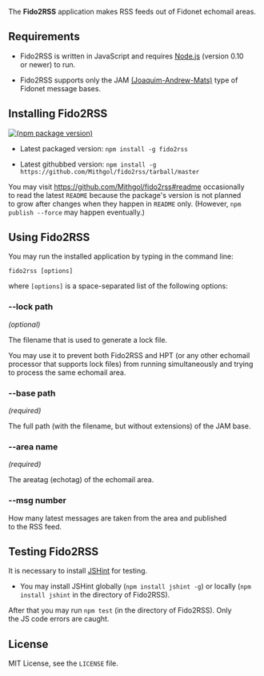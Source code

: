 The **Fido2RSS** application makes RSS feeds out of Fidonet echomail areas.

## Requirements

* Fido2RSS is written in JavaScript and requires [Node.js](http://nodejs.org/) (version 0.10 or newer) to run.

* Fido2RSS supports only the JAM [(Joaquim-Andrew-Mats)](http://groups.google.com/group/fido7.ru.ftn.develop/msg/e2f5486f80394418) type of Fidonet message bases.

## Installing Fido2RSS

[![(npm package version)](https://badge.fury.io/js/fido2rss.png)](https://npmjs.org/package/fido2rss)

* Latest packaged version: `npm install -g fido2rss`

* Latest githubbed version: `npm install -g https://github.com/Mithgol/fido2rss/tarball/master`

You may visit https://github.com/Mithgol/fido2rss#readme occasionally to read the latest `README` because the package's version is not planned to grow after changes when they happen in `README` only. (However, `npm publish --force` may happen eventually.)

## Using Fido2RSS

You may run the installed application by typing in the command line:

`fido2rss [options]`

where `[options]` is a space-separated list of the following options:

### --lock path

*(optional)*

The filename that is used to generate a lock file.

You may use it to prevent both Fido2RSS and HPT (or any other echomail processor that supports lock files) from running simultaneously and trying to process the same echomail area.

### --base path

*(required)*

The full path (with the filename, but without extensions) of the JAM base.

### --area name

*(required)*

The areatag (echotag) of the echomail area.

### --msg number

How many latest messages are taken from the area and published to the RSS feed.

## Testing Fido2RSS

It is necessary to install [JSHint](http://jshint.com/) for testing.

* You may install JSHint globally (`npm install jshint -g`) or locally (`npm install jshint` in the directory of Fido2RSS).

After that you may run `npm test` (in the directory of Fido2RSS). Only the JS code errors are caught.

## License

MIT License, see the `LICENSE` file.